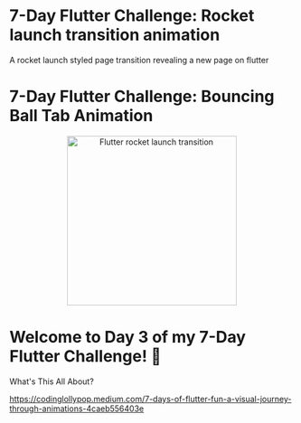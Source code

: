 # 7-Day Flutter Challenge: Rocket launch transition animation
A rocket launch styled page transition revealing a new page on flutter

# 7-Day Flutter Challenge: Bouncing Ball Tab Animation
<p align="center">
  <img src="https://media.giphy.com/media/P5okiKJwSre5rMcvzE/giphy.gif" alt="Flutter rocket launch transition" width="300">
</p>

# Welcome to Day 3 of my 7-Day Flutter Challenge! 🚀

What's This All About?

https://codinglollypop.medium.com/7-days-of-flutter-fun-a-visual-journey-through-animations-4caeb556403e
